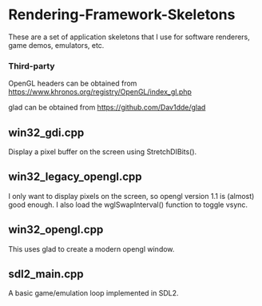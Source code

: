 # Rendering-Framework-Skeletons
These are a set of application skeletons that I use for software renderers, game demos, emulators, etc.

### Third-party
OpenGL headers can be obtained from https://www.khronos.org/registry/OpenGL/index_gl.php

glad can be obtained from https://github.com/Dav1dde/glad

## win32_gdi.cpp
Display a pixel buffer on the screen using StretchDIBits().

## win32_legacy_opengl.cpp
I only want to display pixels on the screen, so opengl version 1.1 is (almost) good enough. I also load the wglSwapInterval() function to toggle vsync.

## win32_opengl.cpp
This uses glad to create a modern opengl window.

## sdl2_main.cpp
A basic game/emulation loop implemented in SDL2.
